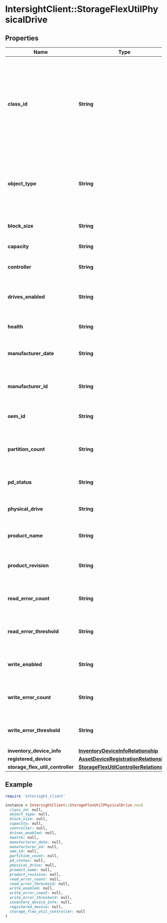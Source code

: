 # IntersightClient::StorageFlexUtilPhysicalDrive

## Properties

| Name | Type | Description | Notes |
| ---- | ---- | ----------- | ----- |
| **class_id** | **String** | The fully-qualified name of the instantiated, concrete type. This property is used as a discriminator to identify the type of the payload when marshaling and unmarshaling data. | [default to &#39;storage.FlexUtilPhysicalDrive&#39;] |
| **object_type** | **String** | The fully-qualified name of the instantiated, concrete type. The value should be the same as the &#39;ClassId&#39; property. | [default to &#39;storage.FlexUtilPhysicalDrive&#39;] |
| **block_size** | **String** | Block size of the FlexUtil Physical drive. | [optional] |
| **capacity** | **String** | Capacity of the FlexUtil Physical drive. | [optional] |
| **controller** | **String** | Type of the Physical Drive Controller. | [optional] |
| **drives_enabled** | **String** | The number of drives enabled in the FlexUtil Physical Drive. | [optional] |
| **health** | **String** | Health of the FlexUtil Physical drive. | [optional] |
| **manufacturer_date** | **String** | Manufacturing date of the FlexUtil Physical Drive. | [optional] |
| **manufacturer_id** | **String** | Manufacturer identity of the FlexUtil Physical Drive. | [optional] |
| **oem_id** | **String** | The OEM Identifier of the FlexUtil physical drive. | [optional] |
| **partition_count** | **String** | The number of partitions present on the FlexUtil Physical Drive. | [optional] |
| **pd_status** | **String** | Status of the FlexUtil Physical Drive. | [optional] |
| **physical_drive** | **String** | The type of physical drive. Example - microSD. | [optional] |
| **product_name** | **String** | Product name of the FlexUtil Physical Drive. | [optional] |
| **product_revision** | **String** | Product revision of the FlexUtil Physical Drive. | [optional] |
| **read_error_count** | **String** | Read error count of the FlexUtil Physical Drive. | [optional] |
| **read_error_threshold** | **String** | Read error threshold for FlexUtil Physical Drive. | [optional] |
| **write_enabled** | **String** | Write access state of the FlexUtil Physical Drive. | [optional] |
| **write_error_count** | **String** | Write error count of the FlexUtil Physical Drive. | [optional] |
| **write_error_threshold** | **String** | Write error threshold for FlexUtil Physical Drive. | [optional] |
| **inventory_device_info** | [**InventoryDeviceInfoRelationship**](InventoryDeviceInfoRelationship.md) |  | [optional] |
| **registered_device** | [**AssetDeviceRegistrationRelationship**](AssetDeviceRegistrationRelationship.md) |  | [optional] |
| **storage_flex_util_controller** | [**StorageFlexUtilControllerRelationship**](StorageFlexUtilControllerRelationship.md) |  | [optional] |

## Example

```ruby
require 'intersight_client'

instance = IntersightClient::StorageFlexUtilPhysicalDrive.new(
  class_id: null,
  object_type: null,
  block_size: null,
  capacity: null,
  controller: null,
  drives_enabled: null,
  health: null,
  manufacturer_date: null,
  manufacturer_id: null,
  oem_id: null,
  partition_count: null,
  pd_status: null,
  physical_drive: null,
  product_name: null,
  product_revision: null,
  read_error_count: null,
  read_error_threshold: null,
  write_enabled: null,
  write_error_count: null,
  write_error_threshold: null,
  inventory_device_info: null,
  registered_device: null,
  storage_flex_util_controller: null
)
```

